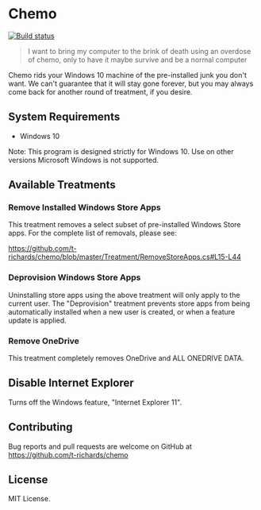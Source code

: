 # Chemo

[![Build status](https://ci.appveyor.com/api/projects/status/pr8btfa4knxwsfgc?svg=true)](https://ci.appveyor.com/project/t-richards/chemo)

> I want to bring my computer to the brink of death using an overdose of chemo,
> only to have it maybe survive and be a normal computer

Chemo rids your Windows 10 machine of the pre-installed junk you don't want. We
can't guarantee that it will stay gone forever, but you may always come back for
another round of treatment, if you desire.

## System Requirements

 - Windows 10

Note: This program is designed strictly for Windows 10. Use on other versions
Microsoft Windows is not supported.

## Available Treatments

### Remove Installed Windows Store Apps

This treatment removes a select subset of pre-installed Windows Store apps. For
the complete list of removals, please see:

https://github.com/t-richards/chemo/blob/master/Treatment/RemoveStoreApps.cs#L15-L44

### Deprovision Windows Store Apps

Uninstalling store apps using the above treatment will only apply to the current
user. The "Deprovision" treatment prevents store apps from being automatically
installed when a new user is created, or when a feature update is applied.

### Remove OneDrive

This treatment completely removes OneDrive and ALL ONEDRIVE DATA.

## Disable Internet Explorer

Turns off the Windows feature, "Internet Explorer 11".

## Contributing

Bug reports and pull requests are welcome on GitHub at
https://github.com/t-richards/chemo

## License

MIT License.